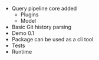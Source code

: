 - Query pipeline core added
    - Plugins
    - Model
- Basic Git history parsing
- Demo 0.1
- Package can be used as a cli tool
- Tests
- Runtime